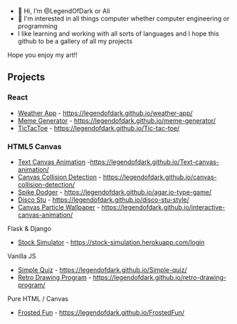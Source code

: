 - 👋 Hi, I’m @LegendOfDark or Ali
- 👀 I'm interested in all things computer whether computer engineering or programming 
- I like learning and working with all sorts of languages and I hope this github to be a gallery of all my projects

Hope you enjoy my art!!

## Projects

### React
- [Weather App](https://github.com/LegendOfDark/weather-app) - https://legendofdark.github.io/weather-app/ 
- [Meme Generator](https://github.com/LegendOfDark/meme-generator) - https://legendofdark.github.io/meme-generator/
- [TicTacToe](https://github.com/LegendOfDark/Tic-tac-toe) - https://legendofdark.github.io/Tic-tac-toe/


### HTML5 Canvas
- [Text Canvas Animation](https://github.com/LegendOfDark/Text-canvas-animation) -https://legendofdark.github.io/Text-canvas-animation/
- [Canvas Collision Detection](https://github.com/LegendOfDark/canvas-collision-detection) - https://legendofdark.github.io/canvas-collision-detection/
- [Spike Dodger](https://github.com/LegendOfDark/agar.io-type-game) - https://legendofdark.github.io/agar.io-type-game/
- [Disco Stu](https://github.com/LegendOfDark/disco-stu-style) - https://legendofdark.github.io/disco-stu-style/
- [Canvas Particle Wallpaper](https://github.com/LegendOfDark/interactive-canvas-animation) - https://legendofdark.github.io/interactive-canvas-animation/


Flask & Django
- [Stock Simulator](https://github.com/LegendOfDark/stock-site) - https://stock-simulation.herokuapp.com/login


Vanilla JS
- [Simple Quiz](https://github.com/LegendOfDark/Simple-quiz) - https://legendofdark.github.io/Simple-quiz/
- [Retro Drawing Program](https://github.com/LegendOfDark/retro-drawing-program) - https://legendofdark.github.io/retro-drawing-program/

Pure HTML / Canvas
- [Frosted Fun](https://github.com/LegendOfDark/FrostedFun) - https://legendofdark.github.io/FrostedFun/

<!---
LegendOfDark/LegendOfDark is a ✨ special ✨ repository because its `README.md` (this file) appears on your GitHub profile.
You can click the Preview link to take a look at your changes.
--->
